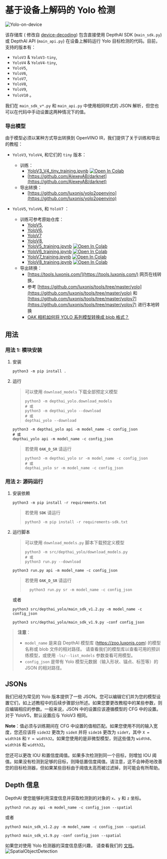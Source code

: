 # 基于设备上解码的 Yolo 检测

![Yolo-on-device](https://user-images.githubusercontent.com/56075061/144863222-a52be87e-b1f0-4a0a-b39b-f865bbb6e4a4.png)

该存储库 (
修改自 [device-decoding](https://github.com/luxonis/depthai-experiments/tree/master/gen2-yolo/device-decoding))
包含直接使用 DepthAI SDK (`main_sdk.py`) 或 DepthAI API (`main_api.py`) 在设备上解码运行 Yolo 目标检测的代码。目前，支持的版本有：

* `YoloV3` & `YoloV3-tiny`,
* `YoloV4` & `YoloV4-tiny`,
* `YoloV5`,
* `YoloV6`,
* `YoloV7`,
* `YoloV8`,
* `YoloV9`,
* `YoloV10` 。

我们在 `main_sdk_v*.py` 和 `main_api.py` 中使用相同样式的 JSON 解析，但您也可以在代码中手动设置这两种情况下的值。

### 导出模型

由于模型必须以某种方式导出转换到 OpenVINO IR，我们提供了关于训练和导出的教程：

* `YoloV3`, `YoloV4`, 和它们的 `tiny` 版本：
    * 训练：
        * [YoloV3_V4_tiny_training.ipynb](https://github.com/luxonis/depthai-ml-training/blob/master/colab-notebooks/YoloV3_V4_tiny_training.ipynb) [![Open In Colab](https://colab.research.google.com/assets/colab-badge.svg)](https://colab.research.google.com/github/luxonis/depthai-ml-training/blob/master/colab-notebooks/YoloV3_V4_tiny_training.ipynb)
        * [https://github.com/AlexeyAB/darknet](https://github.com/AlexeyAB/darknet)
    * 导出转换：
        * [https://github.com/luxonis/yolo2openvino](https://github.com/luxonis/yolo2openvino)

* `YoloV5`, `YoloV6`, 和 `YoloV7` ：
    * 训练可参考原始仓库：
        * [YoloV5](https://github.com/ultralytics/yolov5),
        * [YoloV6](https://github.com/meituan/YOLOv6),
        * [YoloV7](https://github.com/WongKinYiu/yolov7)
        * [YoloV8](https://github.com/ultralytics/ultralytics),
        * [YoloV5_training.ipynb](https://github.com/luxonis/depthai-ml-training/blob/master/colab-notebooks/YoloV5_training.ipynb) [![Open In Colab](https://colab.research.google.com/assets/colab-badge.svg)](https://colab.research.google.com/github/luxonis/depthai-ml-training/blob/master/colab-notebooks/YoloV5_training.ipynb)
        * [YoloV6_training.ipynb](https://github.com/luxonis/depthai-ml-training/blob/master/colab-notebooks/YoloV6_training.ipynb) [![Open In Colab](https://colab.research.google.com/assets/colab-badge.svg)](https://colab.research.google.com/github/luxonis/depthai-ml-training/blob/master/colab-notebooks/YoloV6_training.ipynb)
        * [YoloV7_training.ipynb](https://github.com/luxonis/depthai-ml-training/blob/master/colab-notebooks/YoloV7_training.ipynb) [![Open In Colab](https://colab.research.google.com/assets/colab-badge.svg)](https://colab.research.google.com/github/luxonis/depthai-ml-training/blob/master/colab-notebooks/YoloV7_training.ipynb)
        * [YoloV8_training.ipynb](https://github.com/luxonis/depthai-ml-training/blob/master/colab-notebooks/YoloV8_training.ipynb) [![Open In Colab](https://colab.research.google.com/assets/colab-badge.svg)](https://colab.research.google.com/github/luxonis/depthai-ml-training/blob/master/colab-notebooks/YoloV8_training.ipynb)
    * 导出转换：
        * [https://tools.luxonis.com/](https://tools.luxonis.com/)
          网页在线转换，
        * 参考 [https://github.com/luxonis/tools/tree/master/yolo](https://github.com/luxonis/tools/tree/master/yolo)
          和 [https://github.com/luxonis/tools/tree/master/yolov7](https://github.com/luxonis/tools/tree/master/yolov7)
          进行本地转换
        * [OAK 相机如何将 YOLO 系列模型转换成 blob 格式？](https://www.oakchina.cn/tag/yolo/)

## 用法

### 用法 1: 模块安装

1. 安装
    ```shell
    python3 -m pip install .
    ```
2. 运行
   > 可以使用 `download_models` 下载全部预定义模型
   > ```shell
    > python3 -m depthai_yolo.download_models
    > # 或
    > python3 -m depthai_yolo --download
    > # 或
    > depthai_yolo --download
    > ```

    ```shell
    python3 -m depthai_yolo api -m model_name -c config_json
    # 或
    depthai_yolo api -m model_name -c config_json
    ```
   > 若使用 **`OAK_D_SR`** 请运行
   >    ```shell
    >    python3 -m depthai_yolo sr -m model_name -c config_json
    >    # 或
    >    depthai_yolo sr -m model_name -c config_json
    >    ```

### 用法 2: 源码运行

1. 安装依赖
    ```shell
    python3 -m pip install -r requirements.txt
    ```
   > 若使用 **`SDK`** 请运行
   > ```shell
    > python3 -m pip install -r requirements-sdk.txt
    > ```
2. 运行脚本
    > 可以使用 `download_models.py` 脚本下载预定义模型
    > ```shell
    > python3 -m src/depthai_yolo/download_models.py
    > # 或
    > python3 run.py --download
    > ```

    ```shell
    python3 run.py api -m model_name -c config_json
    ```
   > 若使用 **`OAK_D_SR`** 请运行
   > ```shell
    >   python3 run.py sr -m model_name -c config_json
    > ```
   >

   或者
    ```shell
    python3 src/depthai_yolo/main_sdk_v1.2.py -m model_name -c config_json
    ```
    ```shell
    python3 src/depthai_yolo/main_sdk_v1.9.py -conf config_json
    ```

> **注意**：
>
> * `model_name` 是来自 DepthAI 模型库 (https://zoo.luxonis.com) 的模型名称或 blob 文件的相对路径。
    请查看我们的模型库以查看可用的预训练模型，或使用 `-ls/--list_models` 参数查看可用模型。
> * `config_json` 是带有 Yolo 模型元数据（输入形状、锚点、标签等）的 JSON 的相对路径。

## JSONs

我们已经为常见的 Yolo 版本提供了一些 JSON。您可以编辑它们并为您的模型设置它们，如上述教程中的后续步骤部分所述。如果您要更改教程中的某些参数，则应编辑相应的参数。一般来说，JSON
中的设置应该遵循模型的 CFG 中的设置。对于 YoloV5，默认设置应与 YoloV3 相同。

**Note**：值必须与训练期间在 CFG 中设置的值相匹配。如果您使用不同的输入宽度，您还应该将 `side32` 更改为 `sideX`
并将 `side16` 更改为 `sideY`，其中 `X = width16` 和 `Y = width32`。如果您使用的是非微型模型，则这些值为 `width8`、`width16`
和 `width32`。

您还可以更改 IOU 和置信度阈值。如果多次检测到同一个目标，则增加 IOU
阈值。如果没有检测到足够的目标，则降低置信度阈值。请注意，这不会神奇地改善您的目标检测器，但如果某些目标由于阈值太高而被过滤掉，则可能会有所帮助。

## Depth 信息

DepthAI 使您能够利用深度信息并获取检测到的对象的 `x`、`y` 和 `z` 坐标。

```shell
python3 run.py api -m model_name -c config_json --spatial
```

或者

```shell
python3 main_sdk_v1.2.py -m model_name -c config_json --spatial

```

```shell
python3 main_sdk_v1.9.py -conf config_json --spatial
```

如果您对使用 Yolo 检测器的深度信息感兴趣，
请查看我们的 [文档](https://docs.oakchina.cn/projects/api/samples/SpatialDetection/spatial_tiny_yolo.html)。
![SpatialObjectDetection](https://user-images.githubusercontent.com/56075061/144864639-4519699e-d3da-4172-b66b-0495ea11317e.png)
